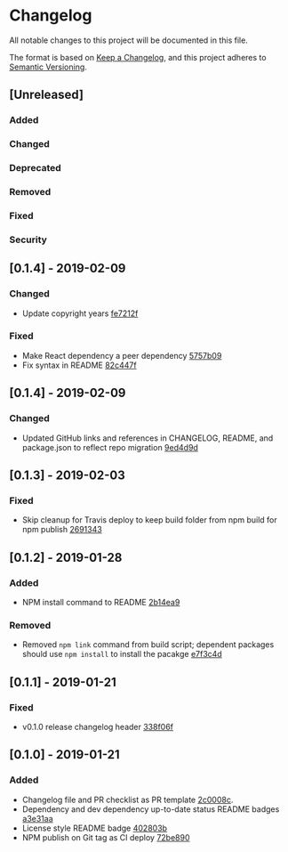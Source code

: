 # Changelog
All notable changes to this project will be documented in this file.

The format is based on [Keep a Changelog](https://keepachangelog.com/en/1.0.0/),
and this project adheres to [Semantic Versioning](https://semver.org/spec/v2.0.0.html).

## [Unreleased]
### Added
### Changed
### Deprecated
### Removed
### Fixed
### Security

## [0.1.4] - 2019-02-09
### Changed
- Update copyright years [fe7212f](https://github.com/rcwbr/react-ring-spinner/commit/fe7212f8ba14b8ab577a74cf83d3fcb118bc86c9)
### Fixed
- Make React dependency a peer dependency [5757b09](https://github.com/rcwbr/react-ring-spinner/commit/5757b0939f959a827217d889bdf8dc4fc206ae76)
- Fix syntax in README [82c447f](https://github.com/rcwbr/react-ring-spinner/commit/82c447f72f3a026afc7e98845f8c4effb0a4a809)

## [0.1.4] - 2019-02-09
### Changed
- Updated GitHub links and references in CHANGELOG, README, and package.json to reflect repo migration [9ed4d9d](https://github.com/rcwbr/react-ring-spinner/commit/9ed4d9d6dc0725de363d0376d48bbafacebb4ab3)

## [0.1.3] - 2019-02-03
### Fixed
- Skip cleanup for Travis deploy to keep build folder from npm build for npm publish [2691343](https://github.com/rcwbr/react-ring-spinner/commit/2691343059e150d2dd7335a5c5efc184a2736ce0)

## [0.1.2] - 2019-01-28
### Added
- NPM install command to README [2b14ea9](https://github.com/rcwbr/react-ring-spinner/commit/2b14ea9602517b4cd26a01ea520af08de638020b)
### Removed
- Removed `npm link` command from build script; dependent packages should use `npm install` to install the pacakge [e7f3c4d](https://github.com/rcwbr/react-ring-spinner/commit/e7f3c4d34371f15e4c327fb9272812681aba460c)

## [0.1.1] - 2019-01-21
### Fixed
- v0.1.0 release changelog header [338f06f](https://github.com/rcwbr/react-ring-spinner/commit/338f06f163365cdffc9cb1464422e97ba8e72e71)

## [0.1.0] - 2019-01-21
### Added
- Changelog file and PR checklist as PR template [2c0008c](https://github.com/rcwbr/react-ring-spinner/commit/2c0008c7f6f753a87e1e381a144059652dba6c1e).
- Dependency and dev dependency up-to-date status README badges [a3e31aa](https://github.com/rcwbr/react-ring-spinner/commit/a3e31aa6999e9a5f027358660265962f102bcd17)
- License style README badge [402803b](https://github.com/rcwbr/react-ring-spinner/commit/402803b71b6f89c18999d418ac813d1143859d07)
- NPM publish on Git tag as CI deploy [72be890](https://github.com/rcwbr/react-ring-spinner/commit/72be8909156edb05716578dd9be696b41176e091)
